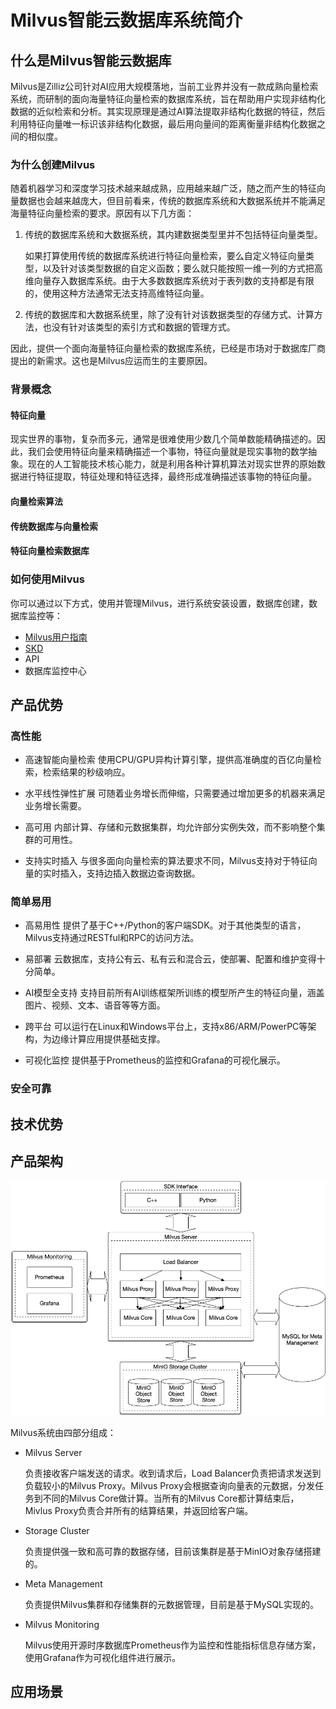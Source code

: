# Milvus智能云数据库系统简介

## 什么是Milvus智能云数据库

Milvus是Zilliz公司针对AI应用大规模落地，当前工业界并没有一款成熟向量检索系统，而研制的面向海量特征向量检索的数据库系统，旨在帮助用户实现非结构化数据的近似检索和分析。其实现原理是通过AI算法提取非结构化数据的特征，然后利用特征向量唯一标识该非结构化数据，最后用向量间的距离衡量非结构化数据之间的相似度。

### 为什么创建Milvus

随着机器学习和深度学习技术越来越成熟，应用越来越广泛，随之而产生的特征向量数据也会越来越庞大，但目前看来，传统的数据库系统和大数据系统并不能满足海量特征向量检索的要求。原因有以下几方面：

1. 传统的数据库系统和大数据系统，其内建数据类型里并不包括特征向量类型。

   如果打算使用传统的数据库系统进行特征向量检索，要么自定义特征向量类型，以及针对该类型数据的自定义函数；要么就只能按照一维一列的方式把高维向量存入数据库系统。由于大多数数据库系统对于表列数的支持都是有限的，使用这种方法通常无法支持高维特征向量。

2. 传统的数据库和大数据系统里，除了没有针对该数据类型的存储方式、计算方法，也没有针对该类型的索引方式和数据的管理方式。

因此，提供一个面向海量特征向量检索的数据库系统，已经是市场对于数据库厂商提出的新需求。这也是Milvus应运而生的主要原因。

### 背景概念

#### 特征向量

现实世界的事物，复杂而多元，通常是很难使用少数几个简单数能精确描述的。因此，我们会使用特征向量来精确描述一个事物，特征向量就是现实事物的数学抽象。现在的人工智能技术核心能力，就是利用各种计算机算法对现实世界的原始数据进行特征提取，特征处理和特征选择，最终形成准确描述该事物的特征向量。

#### 向量检索算法


#### 传统数据库与向量检索


#### 特征向量检索数据库




### 如何使用Milvus

你可以通过以下方式，使用并管理Milvus，进行系统安装设置，数据库创建，数据库监控等：

- [Milvus用户指南](https://github.com/milvus-io/docs/blob/release/UserGuide.md)
- [SKD](https://pypi.org/project/pymilvus)
- API
- 数据库监控中心

## 产品优势

### 高性能

- 高速智能向量检索 
使用CPU/GPU异构计算引擎，提供高准确度的百亿向量检索，检索结果的秒级响应。

- 水平线性弹性扩展
可随着业务增长而伸缩，只需要通过增加更多的机器来满足业务增长需要。

- 高可用
内部计算、存储和元数据集群，均允许部分实例失效，而不影响整个集群的可用性。　

- 支持实时插入
与很多面向向量检索的算法要求不同，Milvus支持对于特征向量的实时插入，支持边插入数据边查询数据。
  
### 简单易用

- 高易用性
提供了基于C++/Python的客户端SDK。对于其他类型的语言，Milvus支持通过RESTful和RPC的访问方法。

- 易部署
云数据库，支持公有云、私有云和混合云，使部署、配置和维护变得十分简单。

- AI模型全支持
支持目前所有AI训练框架所训练的模型所产生的特征向量，涵盖图片、视频、文本、语音等等方面。

- 跨平台
可以运行在Linux和Windows平台上，支持x86/ARM/PowerPC等架构，为边缘计算应用提供基础支撑。

- 可视化监控
提供基于Prometheus的监控和Grafana的可视化展示。
  
### 安全可靠


## 技术优势



## 产品架构

![MilvusArch](assets/MilvusArch.png)

Milvus系统由四部分组成：

- Milvus Server

  负责接收客户端发送的请求。收到请求后，Load Balancer负责把请求发送到负载较小的Milvus Proxy。Milvus Proxy会根据查询向量表的元数据，分发任务到不同的Milvus Core做计算。当所有的Milvus Core都计算结束后，Mivlus Proxy负责合并所有的结算结果，并返回给客户端。

- Storage Cluster

  负责提供强一致和高可靠的数据存储，目前该集群是基于MinIO对象存储搭建的。

- Meta Management

  负责提供Milvus集群和存储集群的元数据管理，目前是基于MySQL实现的。

- Milvus Monitoring

  Milvus使用开源时序数据库Prometheus作为监控和性能指标信息存储方案，使用Grafana作为可视化组件进行展示。


## 应用场景









